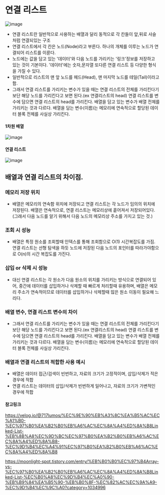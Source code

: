 # 연결 리스트

![image](https://github.com/user-attachments/assets/61044c3c-0832-4579-b5cb-639280b8d59d)

- 연결 리스트란 일반적으로 사용하는 배열과 달리 동적으로 각 칸들이 앞,뒤로 사슬처럼 연결되있는 구조
- 연결 리스트에서 각 칸은 노드(Node)라고 부른다. 하나의 개체를 이루는 노드가 연결되어 리스트를 이룬다.
- 노드에는 값을 담고 있는 '데이터'와 다음 노드를 가리키는 '링크'정보를 저장하고 있는 것이 기본이다. '데이터'에는 숫자,문자열 또다른 연결 리스트 등 다양한 형식을 가질 수 있다. 
- 일반적으로 리스트의 맨 앞 노드를 헤드(Head), 맨 마지막 노드를 테일(Tail)이라고 함.
- 그래서 연결 리스트를 가리키는 변수가 있을 때는 연결 리스트의 전체를 가리킨다기보단 해당 노드를 가리킨다고 보면 된다.(ex 연결리스트의 head) 연결 리스트를 변수에 담으면 연결 리스트의 head를 가리킨다. 배열을 담고 있는 변수가 배열 전체를 가리키는 것과 다르다. 배열을 담는 변수(이름)는 메모리에 연속적으로 할당된 데이터 블록 전체를 사실상 가리킨다.

#### 1차원 배열
![image](https://github.com/user-attachments/assets/2d50d3c3-1882-4141-b4aa-ed67278a0a5f)

#### 연결 리스트 
![image](https://github.com/user-attachments/assets/394f2854-aca1-4740-a864-62a440abdf7a)

## 배열과 연결 리스트의 차이점.

### 메모리 저장 위치 
- 배열은 메모리의 연속함 위치에 저장되고 연결 리스트는 각 노드가 임의의 위치에 저장된다. 배열은 연속적으로, 연결 리스트는 메모리상에 흩어져서 저장되어있다. (그래서 다음 노드를 알기 위해서 다음 노드의 메모리상 주소를 가지고 있는 것.)

### 조회 시 성능
- 배열은 특정 원소를 조회할때 인덱스를 통해 조회함으로 O(1) 시간복잡도를 가짐. 연결 리스트는 선형 탐색을 하듯 노드에 저장된 다음 노드의 포인터를 따라가야함으로 O(n)의 시간 복잡도를 가진다.

### 삽입 or 삭제 시 성능 
- 대신 연결 리스트는 각 원소가 다음 원소의 위치를 가리키는 방식으로 연결되어 있어, 중간에 데이터를 삽입하거나 삭제할 때 빠르게 처리할때 유용하며, 배열은 메모리 주소가 연속적이므로 데이터를 삽입하거나 삭제할때 많은 원소 이동이 필요해 느리다. 

### 배열 변수, 연결 리스트 변수의 차이 
- 그래서 연결 리스트를 가리키는 변수가 있을 때는 연결 리스트의 전체를 가리킨다기보단 해당 노드를 가리킨다고 보면 된다.(ex 연결리스트의 head) 연결 리스트를 변수에 담으면 연결 리스트의 head를 가리킨다. 배열을 담고 있는 변수가 배열 전체를 가리키는 것과 다르다. 배열을 담는 변수(이름)는 메모리에 연속적으로 할당된 데이터 블록 전체를 사실상 가리킨다.

### 배열과 연결 리스트의 적합한 사용 예시 
- 배열은 데이터 접근/검색이 빈번하고, 자료의 크기가 고정적이며, 삽입/삭제가 적은 경우에 적합
- 연결 리스트는 데이터의 삽입/삭제가 빈번하게 일어나고, 자료의 크기가 가변적인 경우에 적합



#### 참고링크 

https://velog.io/@717lumos/%EC%9E%90%EB%A3%8C%EA%B5%AC%EC%A1%B0-%EC%97%B0%EA%B2%B0%EB%A6%AC%EC%8A%A4%ED%8A%B8Linked-List-%EB%8B%A8%EC%9D%BC%EC%97%B0%EA%B2%B0%EB%A6%AC%EC%8A%A4%ED%8A%B8-%EC%9D%B4%EC%A4%91%EC%97%B0%EA%B2%B0%EB%A6%AC%EC%8A%A4%ED%8A%B8


https://moonlight-spot.tistory.com/entry/%EB%B0%B0%EC%97%B4Array-vs-%EC%97%B0%EA%B2%B0%EB%A6%AC%EC%8A%A4%ED%8A%B8Linked-List-%EC%B0%A8%EC%9D%B4%EC%A0%90-%EB%B9%84%EA%B5%90-%EB%B0%8F-%EC%82%AC%EC%9A%A9-%EC%9D%B4%EC%9C%A0?category=1034996